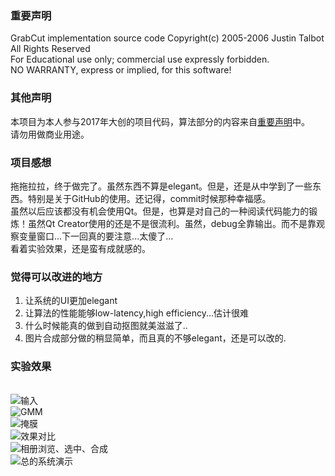 ### 重要声明
GrabCut implementation source code Copyright(c) 2005-2006 Justin Talbot
<br/>All Rights Reserved
<br/>For Educational use only; commercial use expressly forbidden.
<br/>NO WARRANTY, express or implied, for this software!
### 其他声明
本项目为本人参与2017年大创的项目代码，算法部分的内容来自<u>重要声明</u>中。
<br/>请勿用做商业用途。
### 项目感想
拖拖拉拉，终于做完了。虽然东西不算是elegant。但是，还是从中学到了一些东西。特别是关于GitHub的使用。还记得，commit时候那种幸福感。
<br/>虽然以后应该都没有机会使用Qt。但是，也算是对自己的一种阅读代码能力的锻炼！虽然Qt Creator使用的还是不是很流利。虽然，debug全靠输出。而不是靠观察变量窗口...下一回真的要注意...太傻了...
<br/>看着实验效果，还是蛮有成就感的。
### 觉得可以改进的地方
1. 让系统的UI更加elegant
2. 让算法的性能能够low-latency,high efficiency...估计很难
3. 什么时候能真的做到自动抠图就美滋滋了..
4. 图片合成部分做的稍显简单，而且真的不够elegant，还是可以改的.
### 实验效果
<br/>![输入](http://ovnuv29fq.bkt.clouddn.com/%E5%9B%BE%E7%89%87%203.jpg)
<br/>![GMM](http://ovnuv29fq.bkt.clouddn.com/%E5%9B%BE%E7%89%87%204.jpg)
<br/>![掩膜](http://ovnuv29fq.bkt.clouddn.com/%E5%9B%BE%E7%89%87%205.jpg)
<br/>![效果对比](http://ovnuv29fq.bkt.clouddn.com/%E5%9B%BE%E7%89%87%201.png)
<br/>![相册浏览、选中、合成](http://ovnuv29fq.bkt.clouddn.com/%E5%9B%BE%E7%89%87%202.png)
<br/>![总的系统演示](http://ovnuv29fq.bkt.clouddn.com/Jietu20170919-180439-HD.gif)
